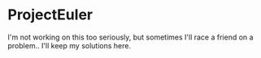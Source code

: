 # ProjectEuler

I'm not working on this too seriously, but sometimes I'll race a friend on a problem.. I'll keep my solutions here.
